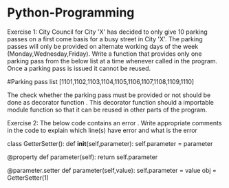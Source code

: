 # Python-Programming
Exercise 1:
City Council for City 'X' has decided to only give 10 parking passes on a first come basis for a busy street in City 'X'. 
The parking passes will only be provided on alternate working days of the week (Monday,Wednesday,Friday).
Write a function that provides only one parking pass from the below list at a time whenever called in the program. 
Once a parking pass is issued it cannot be reused.

#Parking pass list [1101,1102,1103,1104,1105,1106,1107,1108,1109,1110] 

The check whether the parking pass must be provided or not should be done as decorator function . 
This decorator function should a importable module function so that it can be reused in other parts of the program.


Exercise 2: 
The below code contains an error . Write appropriate comments in the code to explain which
line(s) have error and what is the error 

class GetterSetter():
 def __init__(self,parameter):
 self.parameter = parameter

 @property
 def parameter(self):
 return self.parameter

 @parameter.setter
 def parameter(self,value):
 self.parameter = value
obj = GetterSetter(1)

